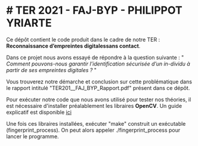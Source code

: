 # #  TER 2021 - FAJ-BYP - PHILIPPOT YRIARTE

Ce dépôt contient le code produit dans le cadre de notre TER : **Reconnaissance d’empreintes digitalessans contact**.

Dans ce projet nous avons essayé de répondre à la question suivante :
" *Comment pouvons-nous garantir l’identification sécurisée d’un in-dividu à partir de ses empreintes digitales ?* "

Vous trouverez notre démarche et conclusion sur cette problématique dans le rapport intitulé "TER201__FAJ_BYP_Rapport.pdf" présent dans ce dépôt.

Pour exécuter notre code que nous avons utilisé pour tester nos théories, il est nécessaire d'installer préalablement les libraires **OpenCV**. 
Un guide explicatif est disponible [ici](https://github.com/OpenCVBlueprints/OpenCVBlueprints/tree/master/installation_tutorials)

Une fois ces libraires installées, exécuter "make" construit un exécutable (fingerprint_process).
On peut alors appeler ./fingerprint_process pour lancer le programme.
